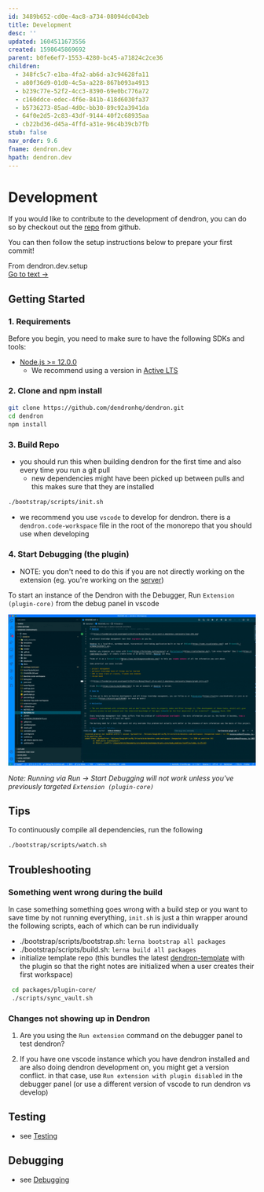 ```yaml
---
id: 3489b652-cd0e-4ac8-a734-08094dc043eb
title: Development
desc: ''
updated: 1604511673556
created: 1598645869692
parent: b0fe6ef7-1553-4280-bc45-a71824c2ce36
children:
  - 348fc5c7-e1ba-4fa2-ab6d-a3c94628fa11
  - a80f36d9-01d0-4c5a-a228-867b093a4913
  - b239c77e-52f2-4cc3-8390-69e0bc776a72
  - c160ddce-edec-4f6e-841b-418d6030fa37
  - b5736273-85ad-4d0c-bb30-89c92a3941da
  - 64f0e2d5-2c83-43df-9144-40f2c68935aa
  - cb22bd36-d45a-4ffd-a31e-96c4b39cb7fb
stub: false
nav_order: 9.6
fname: dendron.dev
hpath: dendron.dev
---
```

# Development

If you would like to contribute to the development of dendron, you can do so by checkout out the [repo](https://github.com/dendronhq/dendron) from github.

You can then follow the setup instructions below to prepare your first commit!

<div class="portal-container">
<div class="portal-head">
<div class="portal-backlink" >
<div class="portal-title">From <span class="portal-text-title">dendron.dev.setup</span></div>
<a href="64f0e2d5-2c83-43df-9144-40f2c68935aa.html" class="portal-arrow">Go to text <span class="right-arrow">→</span></a>
</div>
</div>
<div id="portal-parent-anchor" class="portal-parent" markdown="1">
<div class="portal-parent-fader-top"></div>
<div class="portal-parent-fader-bottom"></div>        
  
## Getting Started

### 1. Requirements

Before you begin, you need to make sure to have the following SDKs and tools:

- [Node.js >= 12.0.0](https://nodejs.org/download/release/latest-v10.x/)
  - We recommend using a version in [Active LTS](https://nodejs.org/en/about/releases/)

### 2. Clone and npm install

```bash
git clone https://github.com/dendronhq/dendron.git
cd dendron
npm install
```

### 3. Build Repo

- you should run this when building dendron for the first time and also every time you run a git pull
  - new dependencies might have been picked up between pulls and this makes sure that they are installed

```bash
./bootstrap/scripts/init.sh
```

- we recommend you use `vscode` to develop for dendron. there is a `dendron.code-workspace` file in the root of the monorepo that you should use when developing

### 4. Start Debugging (the plugin)

- NOTE: you don't need to do this if you are not directly working on the extension (eg. you're working on the [server](7cdd9a74-8b8f-4564-906b-c963bed34273))

To start an instance of the Dendron with the Debugger, Run `Extension (plugin-core)` from the debug panel in vscode

![debugger](/assets/images/start_debugger.gif)

_Note: Running via Run -> Start Debugging will not work unless you've previously targeted `Extension (plugin-core)`_

## Tips

To continuously compile all dependencies, run the following

```bash
./bootstrap/scripts/watch.sh
```

## Troubleshooting

### Something went wrong during the build

In case something something goes wrong with a build step or you want to save time by not running everything, `init.sh` is just a thin wrapper around the following scripts, each of which can be run individually

- ./bootstrap/scripts/bootstrap.sh: `lerna bootstrap all packages`
- ./bootstrap/scripts/build.sh: `lerna build all packages`
- initialize template repo (this bundles the latest [dendron-template](https://github.com/dendronhq/dendron-template) with the plugin so that the right notes are initialized when a user creates their first workspace)

```bash
 cd packages/plugin-core/
 ./scripts/sync_vault.sh
```

### Changes not showing up in Dendron

1. Are you using the `Run extension` command on the debugger panel to test dendron? 

2. If you have one vscode instance which you have dendron installed and are also doing dendron development on, you might get a version conflict. in that case, use `Run extension with plugin disabled` in the debugger panel (or use a different version of vscode to run dendron vs develop)

## Testing

- see [Testing](cb22bd36-d45a-4ffd-a31e-96c4b39cb7fb)

## Debugging

- see [Debugging](b239c77e-52f2-4cc3-8390-69e0bc776a72)

</div>    
</div>

